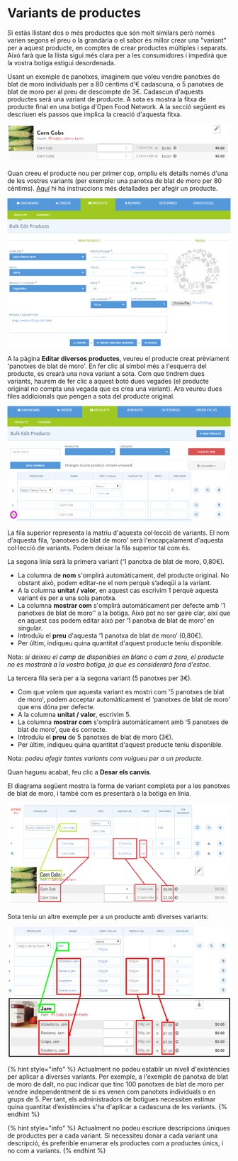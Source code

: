 # Variants de productes

Si estàs llistant dos o més productes que són molt similars però només varien segons el preu o la grandària o el sabor és millor crear una "variant" per a aquest producte, en comptes de crear productes múltiples i separats. Això farà que la llista sigui més clara per a les consumidores i impedirà que la vostra botiga estigui desordenada.

Usant un exemple de panotxes, imaginem que voleu vendre panotxes de blat de moro individuals per a 80 cèntims d’€ cadascuna, o 5 panotxes de blat de moro per al preu de descompte de 3€. Cadascun d'aquests productes serà una variant de producte. A sota es mostra la fitxa de producte final en una botiga d'Open Food Network. A la secció següent es descriuen els passos que implica la creació d'aquesta fitxa.

![](<../../.gitbook/assets/imatge (85).png>)

Quan creeu el producte nou per primer cop, ompliu els detalls només d'una de les vostres variants (per exemple: una panotxa de blat de moro per 80 cèntims). [Aquí](https://guia.katuma.org/basic-features/productes) hi ha instruccions més detallades per afegir un producte.

![](<../../.gitbook/assets/imatge (54).png>)

A la pàgina **Editar diversos productes**, veureu el producte creat prèviament 'panotxes de blat de moro'. En fer clic al símbol més a l'esquerra del producte, es crearà una nova variant a sota. Com que tindrem dues variants, haurem de fer clic a aquest botó dues vegades (el producte original no compta una vegada que es crea una variant). Ara veureu dues files addicionals que pengen a sota del producte original.

![](<../../.gitbook/assets/imatge (81).png>)

La fila superior representa la matriu d'aquesta col·lecció de variants. El nom d'aquesta fila, ‘panotxes de blat de moro’ serà l'encapçalament d'aquesta col·lecció de variants. Podem deixar la fila superior tal com és.

La segona línia serà la primera variant (‘1 panotxa de blat de moro, 0,80€).

* La columna de **nom** s'omplirà automàticament, del producte original. No obstant això, podem editar-ne el nom perquè s’adeqüi a la variant.
* A la columna **unitat / valor**, en aquest cas escrivim 1 perquè aquesta variant és per a una sola panotxa.
* La columna **mostrar com** s'omplirà automàticament per defecte amb '1 panotxes de blat de moro’' a la botiga. Això pot no ser gaire clar, així que en aquest cas podem editar això per ‘1 panotxa de blat de moro’ en singular.
* Introduïu el **preu** d'aquesta ‘1 panotxa de blat de moro’ (0,80€).
* Per últim, indiqueu quina quantitat d'aquest producte teniu disponible.

Nota: _si deixeu el camp de disponibles en blanc o com a zero, el producte no es mostrarà a la vostra botiga, ja que es considerarà fora d'estoc._

La tercera fila serà per a la segona variant (5 panotxes per 3€).

* Com que volem que aquesta variant es mostri com '5 panotxes de blat de moro', podem acceptar automàticament el ‘panotxes de blat de moro’ que ens dóna per defecte.
* A la columna **unitat / valor**, escrivim 5.
* La columna **mostrar com** s'omplirà automàticament amb ‘5 panotxes de blat de moro’, que és correcte.
* Introduïu el **preu** de 5 panotxes de blat de moro (3€).
* Per últim, indiqueu quina quantitat d'aquest producte teniu disponible.

Nota: _podeu afegir tantes variants com vulgueu per a un producte._

Quan hagueu acabat, feu clic a **Desar els canvis**.

El diagrama següent mostra la forma de variant completa per a les panotxes de blat de moro, i també com es presentarà a la botiga en línia.

![](<../../.gitbook/assets/imatge (60).png>)

Sota teniu un altre exemple per a un producte amb diverses variants:

![](<../../.gitbook/assets/imatge (46).png>)

{% hint style="info" %}
Actualment no podeu establir un nivell d'existències per aplicar a diverses variants. Per exemple, a l'exemple de panotxa de blat de moro de dalt, no puc indicar que tinc 100 panotxes de blat de moro per vendre independentment de si es venen com panotxes individuals o en grups de 5. Per tant, els administradors de botigues necessiten estimar quina quantitat d’existències s'ha d'aplicar a cadascuna de les variants.
{% endhint %}

{% hint style="info" %}
Actualment no podeu escriure descripcions úniques de productes per a cada variant. Si necessiteu donar a cada variant una descripció, és preferible enumerar els productes com a productes únics, i no com a variants.
{% endhint %}
